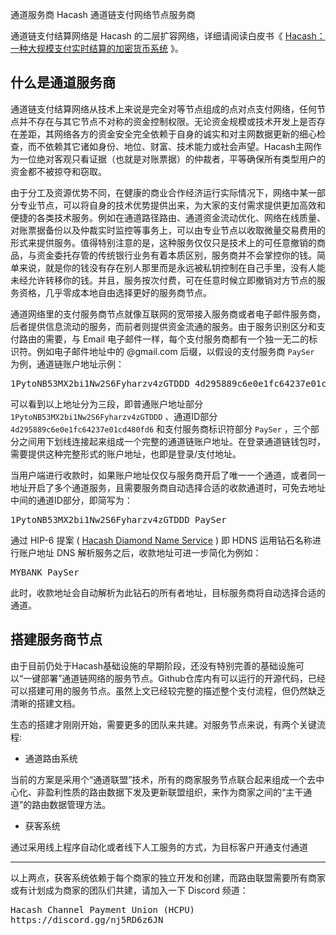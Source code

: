 通道服务商
Hacash 通道链支付网络节点服务商



通道链支付结算网络是 Hacash 的二层扩容网络，详细请阅读白皮书《 [Hacash：一种大规模支付实时结算的加密货币系统](https://github.com/hacash/paper/blob/master/whitepaper.cn.md) 》。

## 什么是通道服务商

通道链支付结算网络从技术上来说是完全对等节点组成的点对点支付网络，任何节点并不存在与其它节点不对称的资金控制权限。无论资金规模或技术开发上是否存在差距，其网络各方的资金安全完全依赖于自身的诚实和对主网数据更新的细心检查，而不依赖其它诸如身份、地位、财富、技术能力或社会声望。Hacash主网作为一位绝对客观只看证据（也就是对账票据）的仲裁者，平等确保所有类型用户的资金都不被掠夺和窃取。

由于分工及资源优势不同，在健康的商业合作经济运行实际情况下，网络中某一部分专业节点，可以将自身的技术优势提供出来，为大家的支付需求提供更加高效和便捷的各类技术服务。例如在通道路径路由、通道资金流动优化、网络在线质量、对账票据备份以及仲裁实时监控等事务上，可以由专业节点以收取微量交易费用的形式来提供服务。值得特别注意的是，这种服务仅仅只是技术上的可任意撤销的商品，与资金委托存管的传统银行业务有着本质区别，服务商并不会掌控你的钱。简单来说，就是你的钱没有存在别人那里而是永远被私钥控制在自己手里，没有人能未经允许转移你的钱。并且，服务按次付费，可在任意时候立即撤销对方节点的服务资格，几乎零成本地自由选择更好的服务商节点。

通道网络里的支付服务商节点就像互联网的宽带接入服务商或者电子邮件服务商，后者提供信息流动的服务，而前者则提供资金流通的服务。由于服务识别区分和支付路由的需要，与 Email 电子邮件一样，每个支付服务商都有一个独一无二的标识符。例如电子邮件地址中的 @gmail.com 后缀，以假设的支付服务商 `PaySer` 为例，通道链账户地址示例：

<pre class="log">
1PytoNB53MX2bi1Nw2S6Fyharzv4zGTDDD_4d295889c6e0e1fc64237e01cd480fd6_PaySer
</pre>

可以看到以上地址分为三段，即普通账户地址部分 `1PytoNB53MX2bi1Nw2S6Fyharzv4zGTDDD` 、通道ID部分 `4d295889c6e0e1fc64237e01cd480fd6` 和支付服务商标识符部分 `PaySer` ，三个部分之间用下划线连接起来组成一个完整的通道链账户地址。在登录通道链钱包时，需要提供这种完整形式的账户地址，也即是登录/支付地址。

当用户端进行收款时，如果账户地址仅仅与服务商开启了唯一一个通道，或者同一地址开启了多个通道服务，且需要服务商自动选择合适的收款通道时，可免去地址中间的通道ID部分，即简写为：

<pre class="log">
1PytoNB53MX2bi1Nw2S6Fyharzv4zGTDDD_PaySer
</pre>

通过 HIP-6 提案 ( [Hacash Diamond Name Service](https://hacashtalk.com/t/hip-6-hacash-diamond-name-service/138) ) 即 HDNS 运用钻石名称进行账户地址 DNS 解析服务之后，收款地址可进一步简化为例如：

<pre class="log">
MYBANK_PaySer
</pre>

此时，收款地址会自动解析为此钻石的所有者地址，目标服务商将自动选择合适的通道。

## 搭建服务商节点

由于目前仍处于Hacash基础设施的早期阶段，还没有特别完善的基础设施可以“一键部署”通道链网络的服务节点。Github仓库内有可以运行的开源代码，已经可以搭建可用的服务节点。虽然上文已经较完整的描述整个支付流程，但仍然缺乏清晰的搭建文档。

生态的搭建才刚刚开始，需要更多的团队来共建。对服务节点来说，有两个关键流程:

- 通道路由系统

当前的方案是采用个“通道联盟”技术，所有的商家服务节点联合起来组成一个去中心化、非盈利性质的路由数据下发及更新联盟组织，来作为商家之间的“主干通道”的路由数据管理方法。

- 获客系统

通过采用线上程序自动化或者线下人工服务的方式，为目标客户开通支付通道

---

以上两点，获客系统依赖于每个商家的独立开发和创建，而路由联盟需要所有商家或有计划成为商家的团队们共建，请加入一下 Discord 频道：

<pre class="links big">
Hacash Channel Payment Union (HCPU)
https://discord.gg/nj5RD6z6JN
</pre>



